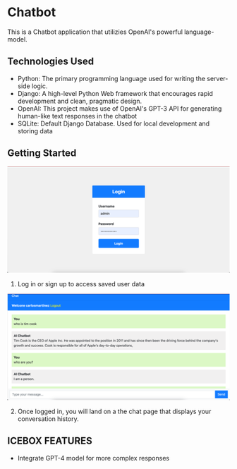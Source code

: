 # Chatbot

This is a Chatbot application that utilizies OpenAI's powerful language-model.

## Technologies Used

- Python: The primary programming language used for writing the server-side logic.
- Django: A high-level Python Web framework that encourages rapid development and clean, pragmatic design.
- OpenAI: This project makes use of OpenAI's GPT-3 API for generating human-like text responses in the chatbot
- SQLite: Default Django Database. Used for local development and storing data

## Getting Started

   
![Login](/screenshots/Login.png "Login")

1. Log in or sign up to access saved user data

![Chat2](/screenshots/user2.png "Chat2")

2. Once logged in, you will land on a the chat page that displays your conversation history.


## ICEBOX FEATURES

- Integrate GPT-4 model for more complex responses

